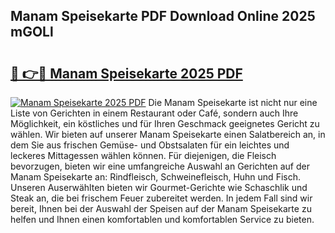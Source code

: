 ## Manam Speisekarte PDF Download Online 2025 mGOLl

# <h2><a href="http://gce6jf.nevu.top/?p=Manam+Speisekarte">🔗 👉🔴 Manam Speisekarte 2025 PDF</a></h2>

[![Manam Speisekarte 2025 PDF](https://i.imgur.com/dBaPXMq.png)](http://gce6jf.nevu.top/?p=Manam+Speisekarte)
Die Manam Speisekarte ist nicht nur eine Liste von Gerichten in einem Restaurant oder Café, sondern auch Ihre Möglichkeit, ein köstliches und für Ihren Geschmack geeignetes Gericht zu wählen. Wir bieten auf unserer Manam Speisekarte einen Salatbereich an, in dem Sie aus frischen Gemüse- und Obstsalaten für ein leichtes und leckeres Mittagessen wählen können. Für diejenigen, die Fleisch bevorzugen, bieten wir eine umfangreiche Auswahl an Gerichten auf der Manam Speisekarte an: Rindfleisch, Schweinefleisch, Huhn und Fisch. Unseren Auserwählten bieten wir Gourmet-Gerichte wie Schaschlik und Steak an, die bei frischem Feuer zubereitet werden. In jedem Fall sind wir bereit, Ihnen bei der Auswahl der Speisen auf der Manam Speisekarte zu helfen und Ihnen einen komfortablen und komfortablen Service zu bieten.
